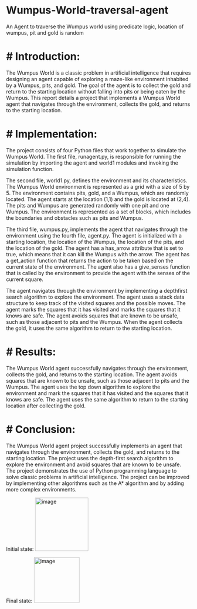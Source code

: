 # Wumpus-World-traversal-agent
An Agent to traverse the Wumpus world using predicate logic, location of wumpus, pit and gold is random


# # Introduction:

The Wumpus World is a classic problem in artificial intelligence that
requires designing an agent capable of exploring a maze-like
environment inhabited by a Wumpus, pits, and gold. 
The goal of the agent is to collect the gold and return to the starting location without
falling into pits or being eaten by the Wumpus. This report details a
project that implements a Wumpus World agent that navigates through
the environment, collects the gold, and returns to the starting location.

# #  Implementation:

The project consists of four Python files that work together to simulate
the Wumpus World. The first file, runagent.py, is responsible for running
the simulation by importing the agent and world1 modules and invoking
the simulation function.

The second file, world1.py, defines the environment and its
characteristics. The Wumpus World environment is represented as a grid
with a size of 5 by 5. The environment contains pits, gold, and a Wumpus,
which are randomly located. The agent starts at the location (1,1) and
the gold is located at (2,4). The pits and Wumpus are generated
randomly with one pit and one Wumpus. The environment is
represented as a set of blocks, which includes the boundaries and
obstacles such as pits and Wumpus.

The third file, wumpus.py, implements the agent that navigates through
the environment using the fourth file, agent.py. The agent is initialized
with a starting location, the location of the Wumpus, the location of the
pits, and the location of the gold. The agent has a has_arrow attribute
that is set to true, which means that it can kill the Wumpus with the
arrow. The agent has a get_action function that returns the action to be
taken based on the current state of the environment. The agent also has
a give_senses function that is called by the environment to provide the
agent with the senses of the current square.

The agent navigates through the environment by implementing a depthfirst search algorithm to explore the environment. The agent uses a stack
data structure to keep track of the visited squares and the possible
moves. The agent marks the squares that it has visited and marks the
squares that it knows are safe. The agent avoids squares that are known
to be unsafe, such as those adjacent to pits and the Wumpus. When the
agent collects the gold, it uses the same algorithm to return to the
starting location.

# #  Results:

The Wumpus World agent successfully navigates through the environment, collects the gold, and returns to the starting location. 
The agent avoids squares that are known to be unsafe, such as those adjacent
to pits and the Wumpus. The agent uses the top down algorithm to
explore the environment and mark the squares that it has visited and the
squares that it knows are safe. The agent uses the same algorithm to
return to the starting location after collecting the gold.

# #  Conclusion:

The Wumpus World agent project successfully implements an agent that
navigates through the environment, collects the gold, and returns to the
starting location. The project uses the depth-first search algorithm to
explore the environment and avoid squares that are known to be unsafe.
The project demonstrates the use of Python programming language to
solve classic problems in artificial intelligence. The project can be
improved by implementing other algorithms such as the A* algorithm
and by adding more complex environments.


Initial state:
<img width="145" alt="image" src="https://github.com/TayyibI/Wumpus-World-traversal-agent/assets/94107654/bdcd97c7-ac8e-4446-8f95-1c1df031f79d">

Final state:
<img width="124" alt="image" src="https://github.com/TayyibI/Wumpus-World-traversal-agent/assets/94107654/f8fcbc85-5b26-4f40-9992-f050de73122f">

